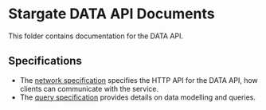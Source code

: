 # Stargate DATA API Documents

This folder contains documentation for the DATA API.

## Specifications

* The [network specification](dataapi-network-spec.md) specifies the HTTP API for the DATA API, how clients can communicate with the service.
* The [query specification](dataapi-spec.md) provides details on data modelling and queries.

